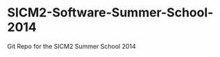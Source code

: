 SICM2-Software-Summer-School-2014
=================================

Git Repo for the SICM2 Summer School 2014
